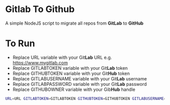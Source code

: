 # Gitlab To Github
A simple NodeJS script to migrate all repos from **GitLab** to **GitHub**

# To Run
* Replace URL variable with your Git**Lab** URL e.g. https://www.mygitlab.com
* Replace GITLABTOKEN variable with your Git**Lab** token
* Replace GITHUBTOKEN variable with your Git**Hub** token
* Replace GITLABUSERNAME variable with your Git**Lab** username
* Replace GITLABPASSWORD variable with your Git**Lab** password
* Replace GITHUBOWNER variable with your Gib**Hub** handle

```bash
URL=URL GITLABTOKEN=GITLABTOKEN GITHUBTOKEN=GITHUBTOKEN GITLABUSERNAME=GITLABUSERNAME GITLABPASSWORD=GITLABPASSWORD GITHUBOWNER=GITHUBOWNER npm start
```